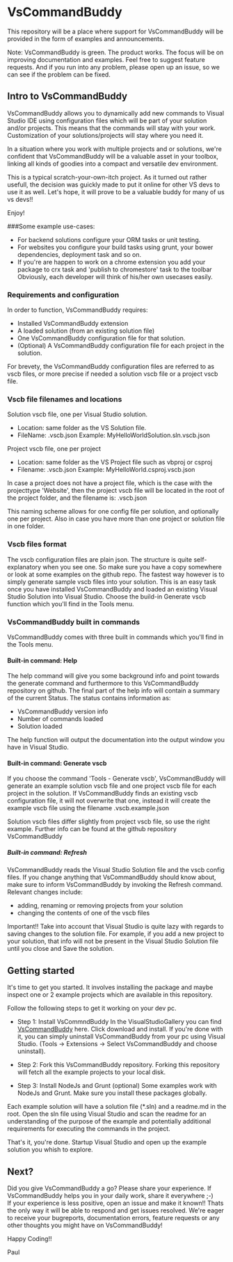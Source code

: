 # VsCommandBuddy

This repository will be a place where support for VsCommandBuddy will be provided in the form of examples and announcements.

Note: VsCommandBuddy is green. The product works. The focus will be on improving documentation and examples. Feel free to suggest feature requests.
And if you run into any problem, please open up an issue, so we can see if the problem can be fixed. 


## Intro to VsCommandBuddy
VsCommandBuddy allows you to dynamically add new commands to Visual Studio IDE using configuration files which will be part 
of your solution and/or projects. This means that the commands will stay with your work. Customization of your solutions/projects
will stay where you need it. 

In a situation where you work with multiple projects and or solutions, we're confident that VsCommandBuddy will
be a valuable asset in your toolbox, linking all kinds of goodies into a compact and versatile dev environment. 

This is a typical scratch-your-own-itch project. As it turned out rather usefull, the decision was
guickly made to put it online for other VS devs to use it as well.
Let's hope, it will prove to be a valuable buddy for many of us vs devs!!
 
Enjoy!


###Some example use-cases:
- For backend solutions configure your ORM tasks or unit testing.
- For websites you configure your build tasks using grunt, your bower dependencies, deployment task and so on.
- If you're are happen to work on a chrome extension you add your package to crx task and 'publish to chromestore' task
to the toolbar
Obviously, each developer will think of his/her own usecases easily.

### Requirements and configuration
In order to function, VsCommandBuddy requires:
- Installed VsCommandBuddy extension
- A loaded solution (from an existing solution file)
- One VsCommandBuddy configuration file for that solution.
- (Optional) A VsCommandBuddy configuration file for each project in the solution.

For brevety, the VsCommandBuddy configuration files are referred to as vscb files, or more precise if needed a solution 
vscb file or a project vscb file.

### Vscb file filenames and locations
Solution vscb file, one per Visual Studio solution.
- Location: same folder as the VS Solution file.
- FileName: <solutionfilename>.vscb.json
Example: MyHelloWorldSolution.sln.vscb.json

Project vscb file, one per project
- Location: same folder as the VS Project file such as vbproj or csproj
- Filename: <ProjectFileName>.vscb.json
Example: MyHelloWorld.csproj.vscb.json

In case a project does not have a project file, which is the case with the projecttype
'Website', then the project vscb file will be located in the root of the project folder, and
the filename is: <ProjectFolderName>.vscb.json

This naming scheme allows for one config file per solution, and optionally one per project. Also in case you have more than one project
or solution file in one folder.

### Vscb files format
The vscb configuration files are plain json. The structure is quite self-explanatory when you
see one. So make sure you have a copy somewhere or look at some examples on the github repo.
The fastest way however is to simply generate sample vscb files into your solution. This is an easy task once you have installed 
VsCommandBuddy and loaded an existing Visual Studio Solution into Visual Studio.  Choose the build-in Generate vscb function which
you'll find in the Tools menu.


### VsCommandBuddy built in commands
VsCommandBuddy comes with three built in commands which you'll find in the Tools menu.

#### Built-in command: Help
The help command will give you some background info and point towards the generate command and furthermore to this 
VsCommandBuddy repository on github.  The final part of the help info will contain a summary of the current Status.
The status contains information as:
- VsCommandBuddy version info
- Number of commands loaded
- Solution loaded

The help function will output the documentation into the output window you have in Visual Studio.

#### Built-in command: Generate vscb
If you choose the command 'Tools - Generate vscb', VsCommandBuddy will generate an example solution vscb file and one 
project vscb file for each project in the solution.
If VsCommandBuddy finds an existing vscb configuration file, it will not overwrite that one,
instead it will create the example vscb file using the filename <name>.vscb.example.json

Solution vscb files differ slightly from project vscb file, so use the right example.
Further info can be found at the github repository VsCommandBuddy

##### Built-in command: Refresh
VsCommandBuddy reads the Visual Studio Solution file and the vscb config files. If you change
anything that VsCommandBuddy should know about, make sure to inform VsCommandBuddy by invoking the
Refresh command. 
Relevant changes include:
- adding, renaming or removing projects from your solution
- changing the contents of one of the vscb files

Important!! Take into account that Visual Studio is quite lazy with regards to saving changes to the
solution file. For example, if you add a new project to your solution, that info
will not be present in the Visual Studio Solution file until you close and Save the solution.
 
 

## Getting started
It's time to get you started. It involves installing the package and maybe inspect one or 2 example projects which are available in this repository.

Follow the following steps to get it working on your dev pc.

* Step 1: Install VsCommndBuddy
In the VisualStudioGallery you can find [VsCommandBuddy](http://visualstudiogallery.msdn.microsoft.com/f5da988e-2ec1-4061-a569-46d09733c668) here.
Click download and install. If you're done with it, you can simply uninstall VsCommandBuddy from your pc using Visual Studio. 
(Tools -> Extensions -> Select VsCommandBuddy and choose uninstall). 

* Step 2: Fork this VsCommandBuddy repository. 
Forking this repository will fetch all the example projects to your local disk.

* Step 3: Install NodeJs and Grunt (optional)
Some examples work with NodeJs and Grunt. Make sure you install these packages globally.

Each example solution will have a solution file (*.sln) and a readme.md in the root. Open the sln file using Visual Studio and scan the readme 
for an understanding of the purpose of the example and potentially additional requirements for executing the commands in the project.

That's it, you're done. Startup Visual Studio and open up the example solution you whish to explore. 


## Next?
Did you give VsCommandBuddy a go? Please share your experience. If VsCommandBuddy helps you in your daily work, share it everywhere ;-)  
If your experience is less positive, open an issue and make it known!! Thats the only way it will be able to respond and get issues resolved.
We're eager to receive your bugreports, documentation errors, feature requests or any other thoughts you might have on VsCommandBuddy!


Happy Coding!! 

Paul